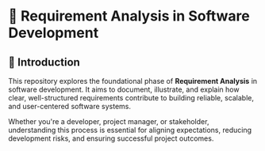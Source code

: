 # 📘 Requirement Analysis in Software Development

## 📌 Introduction

This repository explores the foundational phase of **Requirement Analysis** in software development. It aims to document, illustrate, and explain how clear, well-structured requirements contribute to building reliable, scalable, and user-centered software systems.

Whether you're a developer, project manager, or stakeholder, understanding this process is essential for aligning expectations, reducing development risks, and ensuring successful project outcomes.
